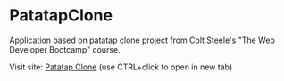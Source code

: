 # PatatapClone

Application based on patatap clone project from Colt Steele's "The Web Developer Bootcamp" course.

Visit site:
 <a href="https://danogo.github.io/PatatapClone/" target="_blank">Patatap Clone</a> (use CTRL+click to open in new tab)

